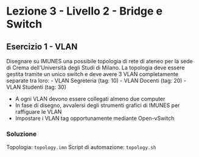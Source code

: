 # Lezione 3 - Livello 2 - Bridge e Switch 

## Esercizio 1 - VLAN
 Disegnare su IMUNES una possibile topologia di rete di ateneo per la sede di Crema dell'Università degli Studi di Milano.
La topologia deve essere gestita tramite un unico switch e deve avere 3 VLAN completamente separate tra loro:
	- VLAN Segreteria (tag: 10)
	- VLAN Docenti (tag: 20)
	- VLAN Studenti (tag: 30)

- A ogni VLAN devono essere collegati almeno due computer
- In fase di disegno, avvalersi degli strumenti grafici di IMUNES per raffiguare le VLAN
- Impostare i VLAN tag opportunamente mediante Open-vSwitch
### Soluzione
Topologia: `topology.imn`
Script di automazione: `topology.sh`
